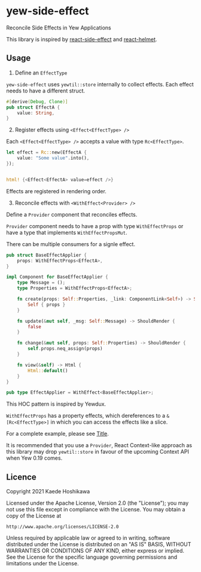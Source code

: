 # yew-side-effect

Reconcile Side Effects in Yew Applications

This library is inspired by [react-side-effect](https://github.com/gaearon/react-side-effect)
and [react-helmet](https://github.com/nfl/react-helmet).

## Usage

1. Define an `EffectType`

`yew-side-effect` uses `yewtil::store` internally to collect effects.
Each effect needs to have a different struct.

```rust
#[derive(Debug, Clone)]
pub struct EffectA {
    value: String,
}
```

2. Register effects using `<Effect<EffectType> />`

Each `<Effect<EffectType> />` accepts a value with type
`Rc<EffectType>`.

```rust
let effect = Rc::new(EffectA {
    value: "Some value".into(),
});


html! {<Effect<EffectA> value=effect />}
```

Effects are registered in rendering order.

3. Reconcile effects with `<WithEffect<Provider> />`

Define a `Provider` component that reconciles effects.

`Provider` component needs to have a prop with type `WithEffectProps` or
have a type that implements `WithEffectPropsMut`.

There can be multiple consumers for a signle effect.


```rust
pub struct BaseEffectApplier {
    props: WithEffectProps<EffectA>,
}

impl Component for BaseEffectApplier {
    type Message = ();
    type Properties = WithEffectProps<EffectA>;

    fn create(props: Self::Properties, _link: ComponentLink<Self>) -> Self {
        Self { props }
    }

    fn update(&mut self, _msg: Self::Message) -> ShouldRender {
        false
    }

    fn change(&mut self, props: Self::Properties) -> ShouldRender {
        self.props.neq_assign(props)
    }

    fn view(&self) -> Html {
        Html::default()
    }
}

pub type EffectApplier = WithEffect<BaseEffectApplier>;
```

This HOC pattern is inspired by Yewdux.

`WithEffectProps` has a property effects, which dereferences to a
`&[Rc<EffectType>]` in which you can access the effects like a slice.

For a complete example, please see [Title](/src/title.rs).

It is recommended that you use a `Provider`, React Context-like
approach as this library may drop `yewtil::store` in favour of the
upcoming Context API when Yew 0.19 comes.

## Licence

Copyright 2021 Kaede Hoshikawa

Licensed under the Apache License, Version 2.0 (the "License");
you may not use this file except in compliance with the License.
You may obtain a copy of the License at

    http://www.apache.org/licenses/LICENSE-2.0

Unless required by applicable law or agreed to in writing, software
distributed under the License is distributed on an "AS IS" BASIS,
WITHOUT WARRANTIES OR CONDITIONS OF ANY KIND, either express or implied.
See the License for the specific language governing permissions and
limitations under the License.

